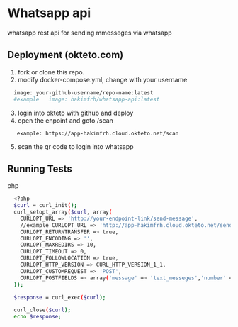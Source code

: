 
# Whatsapp api

whatsapp rest api for sending mmesseges via whatsapp

## Deployment (okteto.com)

1. fork or clone this repo.
2. modify docker-compose.yml, change with your username
```bash
  image: your-github-username/repo-name:latest
  #example   image: hakimfrh/whatsapp-api:latest
```
3. login into okteto with github and deploy
4. open the enpoint and goto /scan
```
   example: https://app-hakimfrh.cloud.okteto.net/scan
```
5. scan the qr code to login into whatsapp
## Running Tests

php

```bash
  <?php
  $curl = curl_init();
  curl_setopt_array($curl, array(
    CURLOPT_URL => 'http://your-endpoint-link/send-message',
    //example CURLOPT_URL => 'http://app-hakimfrh.cloud.okteto.net/send-message',
    CURLOPT_RETURNTRANSFER => true,
    CURLOPT_ENCODING => '',
    CURLOPT_MAXREDIRS => 10,
    CURLOPT_TIMEOUT => 0,
    CURLOPT_FOLLOWLOCATION => true,
    CURLOPT_HTTP_VERSION => CURL_HTTP_VERSION_1_1,
    CURLOPT_CUSTOMREQUEST => 'POST',
    CURLOPT_POSTFIELDS => array('message' => 'text_messeges','number' => '08123456789  '),
  ));

  $response = curl_exec($curl);

  curl_close($curl);
  echo $response;
```

